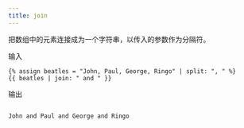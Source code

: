 ```yaml
---
title: join
---
```


把数组中的元素连接成为一个字符串，以传入的参数作为分隔符。

输入
```liquid
{% assign beatles = "John, Paul, George, Ringo" | split: ", " %}
{{ beatles | join: " and " }}
```

输出
```text

John and Paul and George and Ringo
```
